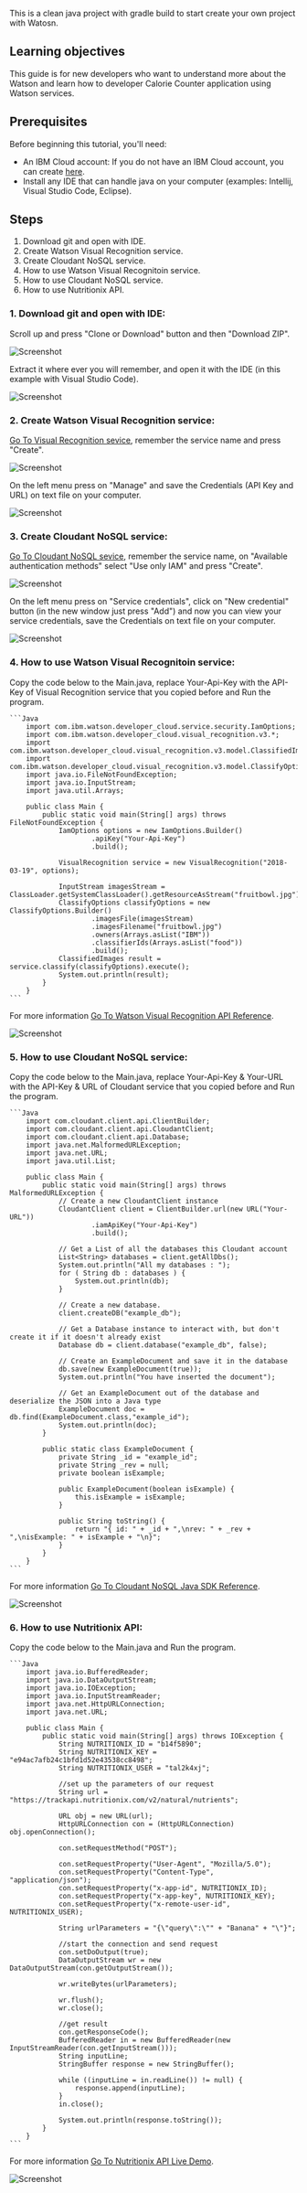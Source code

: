 This is a clean java project with gradle build to start create your own project with Watosn.

## Learning objectives

This guide is for new developers who want to understand more about the Watson and learn how to developer Calorie Counter application using Watson services.

## Prerequisites

Before beginning this tutorial, you'll need:

* An IBM Cloud account: If you do not have an IBM Cloud account, you can create [here](https://bit.ly/2Hdkd4m).
* Install any IDE that can handle java on your computer (examples: Intellij, Visual Studio Code, Eclipse).

## Steps

1. Download git and open with IDE.
2. Create Watson Visual Recognition service.
3. Create Cloudant NoSQL service.
4. How to use Watson Visual Recognitoin service.
5. How to use Cloudant NoSQL service.
6. How to use Nutritionix API.

### 1. Download git and open with IDE:

Scroll up and press "Clone or Download" button and then "Download ZIP".

![Screenshot](https://github.com/tal2k4xj/Watson_Gradle_Clean/blob/master/images/downloadgit.png?raw=true)

Extract it where ever you will remember, and open it with the IDE (in this example with Visual Studio Code).

![Screenshot](https://github.com/tal2k4xj/Watson_Gradle_Clean/blob/master/images/visualstudiocode.png?raw=true)

### 2. Create Watson Visual Recognition service:

[Go To Visual Recognition sevice](https://cloud.ibm.com/catalog/services/visual-recognition), remember the service name and press "Create".

![Screenshot](https://github.com/tal2k4xj/Watson_Gradle_Clean/blob/master/images/visualrecognitioncreate.png?raw=true)

On the left menu press on "Manage" and save the Credentials (API Key and URL) on text file on your computer.

![Screenshot](https://github.com/tal2k4xj/Watson_Gradle_Clean/blob/master/images/visualreccreds.png?raw=true)

### 3. Create Cloudant NoSQL service:

[Go To Cloudant NoSQL sevice](https://cloud.ibm.com/catalog/services/cloudant), remember the service name, on "Available authentication methods" select "Use only IAM" and press "Create".

![Screenshot](https://github.com/tal2k4xj/Watson_Gradle_Clean/blob/master/images/createcloudant.png?raw=true)

On the left menu press on "Service credentials", click on "New credential" button (in the new window just press "Add") and now you can view your service credentials, save the Credentials on text file on your computer.

![Screenshot](https://github.com/tal2k4xj/Watson_Gradle_Clean/blob/master/images/cloudantcreds.png?raw=true)

### 4. How to use Watson Visual Recognitoin service:

Copy the code below to the Main.java, replace Your-Api-Key with the API-Key of Visual Recognition service that you copied before and Run the program.

	```Java
		import com.ibm.watson.developer_cloud.service.security.IamOptions;
		import com.ibm.watson.developer_cloud.visual_recognition.v3.*;
		import com.ibm.watson.developer_cloud.visual_recognition.v3.model.ClassifiedImages;
		import com.ibm.watson.developer_cloud.visual_recognition.v3.model.ClassifyOptions;
		import java.io.FileNotFoundException;
		import java.io.InputStream;
		import java.util.Arrays;

		public class Main {
			public static void main(String[] args) throws FileNotFoundException {
				IamOptions options = new IamOptions.Builder()
						.apiKey("Your-Api-Key")
						.build();

				VisualRecognition service = new VisualRecognition("2018-03-19", options);

				InputStream imagesStream = ClassLoader.getSystemClassLoader().getResourceAsStream("fruitbowl.jpg");
				ClassifyOptions classifyOptions = new ClassifyOptions.Builder()
						.imagesFile(imagesStream)
						.imagesFilename("fruitbowl.jpg")
						.owners(Arrays.asList("IBM"))
						.classifierIds(Arrays.asList("food"))
						.build();
				ClassifiedImages result = service.classify(classifyOptions).execute();
				System.out.println(result);
			}
		}
	```

For more information [Go To Watson Visual Recognition API Reference](https://cloud.ibm.com/apidocs/visual-recognition?language=java#classify-images).

![Screenshot](https://github.com/tal2k4xj/Watson_Gradle_Clean/blob/master/images/visualrecognitioncode.png?raw=true)

### 5. How to use Cloudant NoSQL service:

Copy the code below to the Main.java, replace Your-Api-Key & Your-URL with the API-Key & URL of Cloudant service that you copied before and Run the program.
	
	```Java
		import com.cloudant.client.api.ClientBuilder;
		import com.cloudant.client.api.CloudantClient;
		import com.cloudant.client.api.Database;
		import java.net.MalformedURLException;
		import java.net.URL;
		import java.util.List;

		public class Main {
			public static void main(String[] args) throws MalformedURLException {
				// Create a new CloudantClient instance
				CloudantClient client = ClientBuilder.url(new URL("Your-URL"))
						.iamApiKey("Your-Api-Key")
						.build();

				// Get a List of all the databases this Cloudant account
				List<String> databases = client.getAllDbs();
				System.out.println("All my databases : ");
				for ( String db : databases ) {
					System.out.println(db);
				}

				// Create a new database.
				client.createDB("example_db");

				// Get a Database instance to interact with, but don't create it if it doesn't already exist
				Database db = client.database("example_db", false);

				// Create an ExampleDocument and save it in the database
				db.save(new ExampleDocument(true));
				System.out.println("You have inserted the document");

				// Get an ExampleDocument out of the database and deserialize the JSON into a Java type
				ExampleDocument doc = db.find(ExampleDocument.class,"example_id");
				System.out.println(doc);
			}

			public static class ExampleDocument {
				private String _id = "example_id";
				private String _rev = null;
				private boolean isExample;

				public ExampleDocument(boolean isExample) {
					this.isExample = isExample;
				}

				public String toString() {
					return "{ id: " + _id + ",\nrev: " + _rev + ",\nisExample: " + isExample + "\n}";
				}
			}
		}
	```

For more information [Go To Cloudant NoSQL Java SDK Reference](https://github.com/cloudant/java-cloudant#getting-started).

![Screenshot](https://github.com/tal2k4xj/Watson_Gradle_Clean/blob/master/images/cloudantjavasdk.png?raw=true)

### 6. How to use Nutritionix API:

Copy the code below to the Main.java and Run the program.

	```Java
		import java.io.BufferedReader;
		import java.io.DataOutputStream;
		import java.io.IOException;
		import java.io.InputStreamReader;
		import java.net.HttpURLConnection;
		import java.net.URL;

		public class Main {
			public static void main(String[] args) throws IOException {
				String NUTRITIONIX_ID = "b14f5890";
				String NUTRITIONIX_KEY = "e94ac7afb24c1bfd1d52e43538cc8498";
				String NUTRITIONIX_USER = "tal2k4xj";

				//set up the parameters of our request
				String url = "https://trackapi.nutritionix.com/v2/natural/nutrients";

				URL obj = new URL(url);
				HttpURLConnection con = (HttpURLConnection) obj.openConnection();

				con.setRequestMethod("POST");

				con.setRequestProperty("User-Agent", "Mozilla/5.0");
				con.setRequestProperty("Content-Type", "application/json");
				con.setRequestProperty("x-app-id", NUTRITIONIX_ID);
				con.setRequestProperty("x-app-key", NUTRITIONIX_KEY);
				con.setRequestProperty("x-remote-user-id", NUTRITIONIX_USER);

				String urlParameters = "{\"query\":\"" + "Banana" + "\"}";

				//start the connection and send request
				con.setDoOutput(true);
				DataOutputStream wr = new DataOutputStream(con.getOutputStream());

				wr.writeBytes(urlParameters);

				wr.flush();
				wr.close();

				//get result
				con.getResponseCode();
				BufferedReader in = new BufferedReader(new InputStreamReader(con.getInputStream()));
				String inputLine;
				StringBuffer response = new StringBuffer();

				while ((inputLine = in.readLine()) != null) {
					response.append(inputLine);
				}
				in.close();

				System.out.println(response.toString());
			}
		}
	```

For more information [Go To Nutritionix API Live Demo](https://www.nutritionix.com/natural-demo).

![Screenshot](https://github.com/tal2k4xj/Watson_Gradle_Clean/blob/master/images/nutritionxlivedemo.png?raw=true)